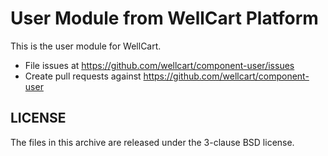 User Module from WellCart Platform
=========================

This is the user module for WellCart.

- File issues at https://github.com/wellcart/component-user/issues
- Create pull requests against https://github.com/wellcart/component-user

LICENSE
-------

The files in this archive are released under the 3-clause BSD license.

